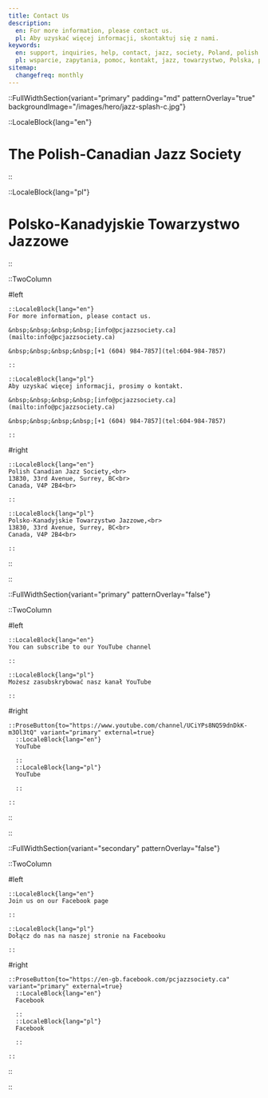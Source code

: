 ```yaml
---
title: Contact Us
description:
  en: For more information, please contact us.
  pl: Aby uzyskać więcej informacji, skontaktuj się z nami.
keywords:
  en: support, inquiries, help, contact, jazz, society, Poland, polish
  pl: wsparcie, zapytania, pomoc, kontakt, jazz, towarzystwo, Polska, polski
sitemap:
  changefreq: monthly
---
```


::FullWidthSection{variant="primary" padding="md" patternOverlay="true" backgroundImage="/images/hero/jazz-splash-c.jpg"}

::LocaleBlock{lang="en"}

# The Polish-Canadian Jazz Society

::

::LocaleBlock{lang="pl"}

# Polsko-Kanadyjskie Towarzystwo Jazzowe

::

::TwoColumn

#left

    ::LocaleBlock{lang="en"}
    For more information, please contact us.

    &nbsp;&nbsp;&nbsp;&nbsp;[info@pcjazzsociety.ca](mailto:info@pcjazzsociety.ca)

    &nbsp;&nbsp;&nbsp;&nbsp;[+1 (604) 984-7857](tel:604-984-7857)

    ::

    ::LocaleBlock{lang="pl"}
    Aby uzyskać więcej informacji, prosimy o kontakt.

    &nbsp;&nbsp;&nbsp;&nbsp;[info@pcjazzsociety.ca](mailto:info@pcjazzsociety.ca)

    &nbsp;&nbsp;&nbsp;&nbsp;[+1 (604) 984-7857](tel:604-984-7857)

    ::

#right

    ::LocaleBlock{lang="en"}
    Polish Canadian Jazz Society,<br>
    13830, 33rd Avenue, Surrey, BC<br>
    Canada, V4P 2B4<br>

    ::

    ::LocaleBlock{lang="pl"}
    Polsko-Kanadyjskie Towarzystwo Jazzowe,<br>
    13830, 33rd Avenue, Surrey, BC<br>
    Canada, V4P 2B4<br>

    ::

::

::

::FullWidthSection{variant="primary" patternOverlay="false"}

::TwoColumn

#left

    ::LocaleBlock{lang="en"}
    You can subscribe to our YouTube channel

    ::

    ::LocaleBlock{lang="pl"}
    Możesz zasubskrybować nasz kanał YouTube

    ::

#right

    ::ProseButton{to="https://www.youtube.com/channel/UCiYPs8NQ59dnDkK-m3Ol3tQ" variant="primary" external=true}
      ::LocaleBlock{lang="en"}
      YouTube

      ::
      ::LocaleBlock{lang="pl"}
      YouTube

      ::

    ::

::

::

::FullWidthSection{variant="secondary" patternOverlay="false"}

::TwoColumn

#left

    ::LocaleBlock{lang="en"}
    Join us on our Facebook page

    ::

    ::LocaleBlock{lang="pl"}
    Dołącz do nas na naszej stronie na Facebooku

    ::

#right

    ::ProseButton{to="https://en-gb.facebook.com/pcjazzsociety.ca" variant="primary" external=true}
      ::LocaleBlock{lang="en"}
      Facebook

      ::
      ::LocaleBlock{lang="pl"}
      Facebook

      ::

    ::

::

::
